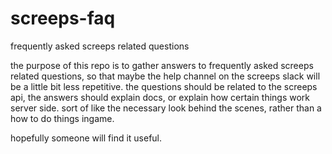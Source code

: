 # screeps-faq
frequently asked screeps related questions

the purpose of this repo is to gather answers to frequently asked screeps related questions, so that maybe the help channel on the screeps slack will be a little bit less repetitive. the questions should be related to the screeps api, the answers should explain docs, or explain how certain things work server side. sort of like the necessary look behind the scenes, rather than a how to do things ingame. 

hopefully someone will find it useful.
